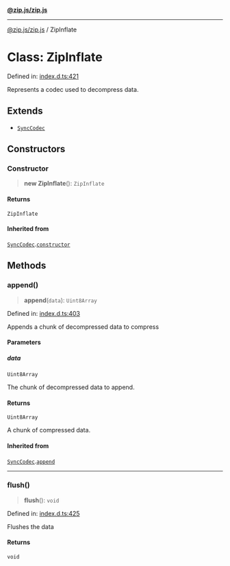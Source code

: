 [**@zip.js/zip.js**](../README.md)

***

[@zip.js/zip.js](../globals.md) / ZipInflate

# Class: ZipInflate

Defined in: [index.d.ts:421](https://github.com/gildas-lormeau/zip.js/blob/cd8507443514e12617ac25921566eb3131bcdbff/index.d.ts#L421)

Represents a codec used to decompress data.

## Extends

- [`SyncCodec`](SyncCodec.md)

## Constructors

### Constructor

> **new ZipInflate**(): `ZipInflate`

#### Returns

`ZipInflate`

#### Inherited from

[`SyncCodec`](SyncCodec.md).[`constructor`](SyncCodec.md#constructor)

## Methods

### append()

> **append**(`data`): `Uint8Array`

Defined in: [index.d.ts:403](https://github.com/gildas-lormeau/zip.js/blob/cd8507443514e12617ac25921566eb3131bcdbff/index.d.ts#L403)

Appends a chunk of decompressed data to compress

#### Parameters

##### data

`Uint8Array`

The chunk of decompressed data to append.

#### Returns

`Uint8Array`

A chunk of compressed data.

#### Inherited from

[`SyncCodec`](SyncCodec.md).[`append`](SyncCodec.md#append)

***

### flush()

> **flush**(): `void`

Defined in: [index.d.ts:425](https://github.com/gildas-lormeau/zip.js/blob/cd8507443514e12617ac25921566eb3131bcdbff/index.d.ts#L425)

Flushes the data

#### Returns

`void`
